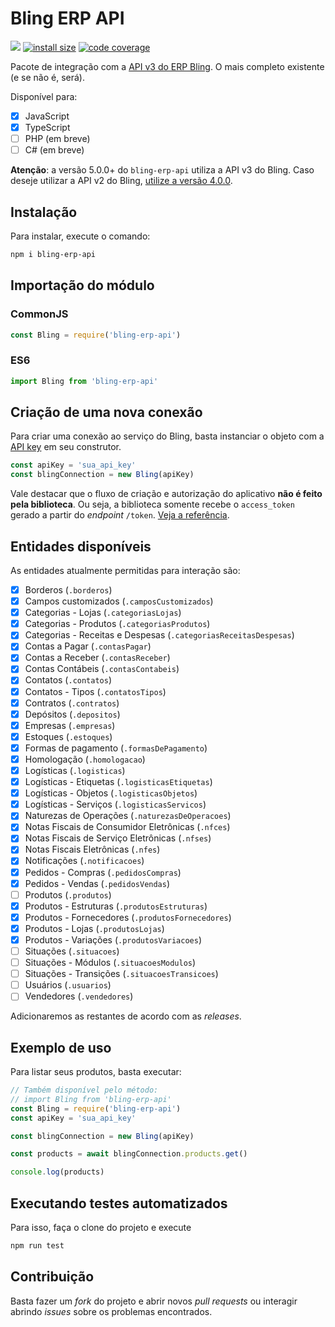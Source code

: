# Bling ERP API

[![](https://img.shields.io/npm/v/bling-erp-api.svg)](https://www.npmjs.com/package/bling-erp-api)
[![install size](https://packagephobia.com/badge?p=bling-erp-api)](https://packagephobia.com/result?p=bling-erp-api)
[![code coverage](https://coveralls.io/repos/github/AlexandreBellas/bling-erp-api/badge.svg?branch=main)](https://coveralls.io/github/AlexandreBellas/bling-erp-api?branch=main)

Pacote de integração com a [API v3 do ERP Bling](https://developer.bling.com.br). O mais completo existente (e se não é, será).

Disponível para:

- [x] JavaScript
- [x] TypeScript
- [ ] PHP (em breve)
- [ ] C# (em breve)

**Atenção**: a versão 5.0.0+ do `bling-erp-api` utiliza a API v3 do Bling. Caso
deseje utilizar a API v2 do Bling,
[utilize a versão 4.0.0](https://github.com/AlexandreBellas/bling-erp-api/tree/v4.0.0).

## Instalação

Para instalar, execute o comando:

```bash
npm i bling-erp-api
```

## Importação do módulo

### CommonJS

```js
const Bling = require('bling-erp-api')
```

### ES6

```ts
import Bling from 'bling-erp-api'
```

## Criação de uma nova conexão

Para criar uma conexão ao serviço do Bling, basta instanciar o objeto com a [API key](https://developer.bling.com.br/autenticacao) em seu construtor.

```js
const apiKey = 'sua_api_key'
const blingConnection = new Bling(apiKey)
```

Vale destacar que o fluxo de criação e autorização do aplicativo **não é feito
pela biblioteca**. Ou seja, a biblioteca somente recebe o `access_token` gerado
a partir do _endpoint_ `/token`. [Veja a referência](https://developer.bling.com.br/aplicativos#tokens-de-acesso).

## Entidades disponíveis

As entidades atualmente permitidas para interação são:

- [x] Borderos (`.borderos`)
- [x] Campos customizados (`.camposCustomizados`)
- [x] Categorias - Lojas (`.categoriasLojas`)
- [x] Categorias - Produtos (`.categoriasProdutos`)
- [x] Categorias - Receitas e Despesas (`.categoriasReceitasDespesas`)
- [x] Contas a Pagar (`.contasPagar`)
- [x] Contas a Receber (`.contasReceber`)
- [x] Contas Contábeis (`.contasContabeis`)
- [x] Contatos (`.contatos`)
- [x] Contatos - Tipos (`.contatosTipos`)
- [x] Contratos (`.contratos`)
- [x] Depósitos (`.depositos`)
- [x] Empresas (`.empresas`)
- [x] Estoques (`.estoques`)
- [x] Formas de pagamento (`.formasDePagamento`)
- [x] Homologação (`.homologacao`)
- [x] Logísticas (`.logisticas`)
- [x] Logísticas - Etiquetas (`.logisticasEtiquetas`)
- [x] Logísticas - Objetos (`.logisticasObjetos`)
- [x] Logísticas - Serviços (`.logisticasServicos`)
- [x] Naturezas de Operações (`.naturezasDeOperacoes`)
- [x] Notas Fiscais de Consumidor Eletrônicas (`.nfces`)
- [x] Notas Fiscais de Serviço Eletrônicas (`.nfses`)
- [x] Notas Fiscais Eletrônicas (`.nfes`)
- [x] Notificações (`.notificacoes`)
- [x] Pedidos - Compras (`.pedidosCompras`)
- [x] Pedidos - Vendas (`.pedidosVendas`)
- [ ] Produtos (`.produtos`)
- [x] Produtos - Estruturas (`.produtosEstruturas`)
- [x] Produtos - Fornecedores (`.produtosFornecedores`)
- [x] Produtos - Lojas (`.produtosLojas`)
- [x] Produtos - Variações (`.produtosVariacoes`)
- [ ] Situações (`.situacoes`)
- [ ] Situações - Módulos (`.situacoesModulos`)
- [ ] Situações - Transições (`.situacoesTransicoes`)
- [ ] Usuários (`.usuarios`)
- [ ] Vendedores (`.vendedores`)

Adicionaremos as restantes de acordo com as _releases_.

## Exemplo de uso

Para listar seus produtos, basta executar:

```js
// Também disponível pelo método:
// import Bling from 'bling-erp-api'
const Bling = require('bling-erp-api')
const apiKey = 'sua_api_key'

const blingConnection = new Bling(apiKey)

const products = await blingConnection.products.get()

console.log(products)
```

## Executando testes automatizados

Para isso, faça o clone do projeto e execute

```bash
npm run test
```

## Contribuição

Basta fazer um _fork_ do projeto e abrir novos _pull requests_ ou interagir
abrindo _issues_ sobre os problemas encontrados.
